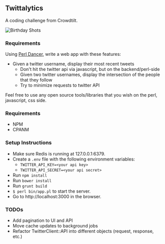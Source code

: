 Twittalytics
---------

A coding challenge from Crowdtilt.

![Birthday Shots](https://fbcdn-sphotos-h-a.akamaihd.net/hphotos-ak-prn2/t1.0-9/p417x417/1526416_10201883243017278_1749366691_n.jpg "My birthday funded through Crowdtilt")

### Requirements

Using [Perl Dancer](http://perldancer.org/,https://metacpan.org/module/Dancer), write a web app with these features:

* Given a twitter username, display their most recent tweets
  * Don't hit the twitter api via javascript, but on the backend/perl-side
  * Given two twitter usernames, display the intersection of the people that they
    follow
  * Try to minimize requests to twitter API

Feel free to use any open source tools/libraries that you wish on the perl, javascript, css side.

### Requirements
* NPM
* CPANM

### Setup Instructions

* Make sure Redis is running at 127.0.0.1:6379.
* Create a `.env` file with the following environment variables:
  * `TWITTER_API_KEY=<your api key>`
  * `TWITTER_API_SECRET=<your api secret>`
* Run `npm install`
* Run `bower install`
* Run `grunt build`
* `$ perl bin/app.pl` to start the server.
* Go to http://localhost:3000 in the browser.

### TODOs

* Add pagination to UI and API
* Move cache updates to background jobs
* Refactor TwitterClient::API into different objects (request, response, etc.)
